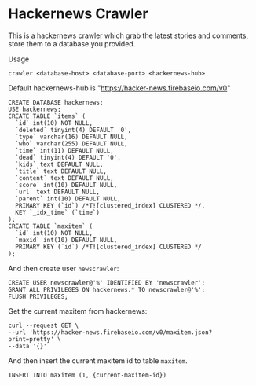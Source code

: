 # Hackernews Crawler

This is a hackernews crawler which grab the latest stories and comments, store them to a database you provided.

Usage
```
crawler <database-host> <database-port> <hackernews-hub>
```
Default hackernews-hub is "https://hacker-news.firebaseio.com/v0"

```
CREATE DATABASE hackernews;
USE hackernews;
CREATE TABLE `items` (
  `id` int(10) NOT NULL,
  `deleted` tinyint(4) DEFAULT '0',
  `type` varchar(16) DEFAULT NULL,
  `who` varchar(255) DEFAULT NULL,
  `time` int(11) DEFAULT NULL,
  `dead` tinyint(4) DEFAULT '0',
  `kids` text DEFAULT NULL,
  `title` text DEFAULT NULL,
  `content` text DEFAULT NULL,
  `score` int(10) DEFAULT NULL,
  `url` text DEFAULT NULL,
  `parent` int(10) DEFAULT NULL,
  PRIMARY KEY (`id`) /*T![clustered_index] CLUSTERED */,
  KEY `_idx_time` (`time`)
);
CREATE TABLE `maxitem` (
  `id` int(10) NOT NULL,
  `maxid` int(10) DEFAULT NULL,
  PRIMARY KEY (`id`) /*T![clustered_index] CLUSTERED */
);
```
And then create user `newscrawler`:
```
CREATE USER newscrawler@'%' IDENTIFIED BY 'newscrawler';
GRANT ALL PRIVILEGES ON hackernews.* TO newscrawler@'%';
FLUSH PRIVILEGES;
```

Get the current maxitem from hackernews:
```
curl --request GET \
--url 'https://hacker-news.firebaseio.com/v0/maxitem.json?print=pretty' \
--data '{}'
```
  
And then insert the current maxitem id to table `maxitem`.
```
INSERT INTO maxitem (1, {current-maxitem-id})
```


